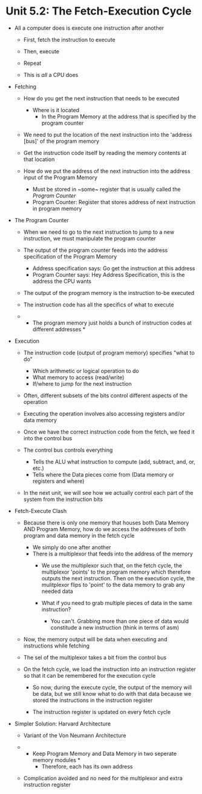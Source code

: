 # Unit 5.2: The Fetch-Execution Cycle



* All a computer does is execute one instruction after another
	- First, fetch the instruction to execute
	- Then, execute
	- Repeat

	- This is *all* a CPU does



* Fetching

	- How do you get the next instruction that needs to be executed
		- Where is it located 
			- In the Program Memory at the address that is specified by the program counter

	- We need to put the location of the next instruction into the 'address [bus]' of the program memory
	- Get the instruction code itself by reading the memory contents at that location


	- How do we put the address of the next instruction into the address input of the Program Memory
		- Must be stored in ~some~ register that is usually called the *Program Counter*
		- Program Counter: Register that stores address of next instruction in program memory



* The Program Counter

	- When we need to go to the next instruction to jump to a new instruction, we must manipulate the program counter

	- The output of the program counter feeds into the address specification of the Program Memory
		- Address specification says: Go get the instruction at this address
		- Program Counter says: Hey Address Specification, this is the address the CPU wants


	- The output of the program memory is the instruction to-be executed

	- The instruction code has all the specifics of what to execute

	- * The program memory just holds a bunch of instruction codes at different addresses * 



* Execution

	- The instruction code (output of program memory) specifies "what to do"
		- Which arithmetic or logical operation to do
		- What memory to access (read/write)
		- If/where to jump for the next instruction


	- Often, different subsets of the bits control different aspects of the operation

	- Executing the operation involves also accessing registers and/or data memory


	- Once we have the correct instruction code from the fetch, we feed it into the control bus 
	- The control bus controls everything
		- Tells the ALU what instruction to compute (add, subtract, and, or, etc.)
		- Tells where the Data pieces come from (Data memory or registers and where) 


	- In the next unit, we will see how we actually control each part of the system from the instruction bits 



* Fetch-Execute Clash

	- Because there is only one memory that houses both Data Memory AND Program Memory, how do we access the addresses
	  of both program and data memory in the fetch cycle

		- We simply do one after another
		- There is a multiplexor that feeds into the address of the memory
			- We use the multiplexor such that, on the fetch cycle, the multiplexor 'points' to the program
			  memory which therefore outputs the next instruction. Then on the execution cycle, the mulitplexor
			  flips to 'point' to the data memory to grab any needed data
		
			- What if you need to grab multiple pieces of data in the same instruction?
				- You can't. Grabbing more than one piece of data would constitude a new instruction (think
				  in terms of asm)


	- Now, the memory output will be data when executing and instructions while fetching

	- The sel of the multiplexor takes a bit from the control bus 


	- On the fetch cycle, we load the instruction into an instruction register so that it can be remembered for the
	  execution cycle 

		- So now, during the execute cycle, the output of the memory will be data, but we still know what to do with
		  that data because we stored the instructions in the instruction register

		- The instruction register is updated on every fetch cycle


* Simpler Solution: Harvard Architecture

	- Variant of the Von Neumann Architecture
	
	- * Keep Program Memory and Data Memory in two seperate memory modules *
		- Therefore, each has its own address

	- Complication avoided and no need for the multiplexor and extra instruction register













